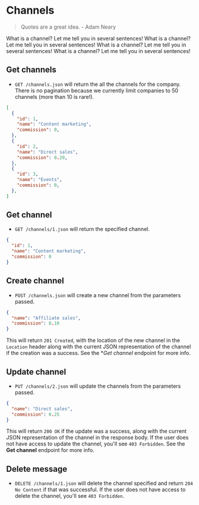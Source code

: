 Channels
========

> Quotes are a great idea. - Adam Neary

What is a channel? Let me tell you in several sentences! What is a channel? Let me tell you in several sentences! What is a channel? Let me tell you in several sentences! What is a channel? Let me tell you in several sentences!

Get channels
------------

* `GET /channels.json` will return the all the channels for the company. There is no pagination because we currently limit companies to 50 channels (more than 10 is rare!).

```json
[
  {
    "id": 1,
    "name": "Content marketing",
    "commission": 0,
  },
  {
    "id": 2,
    "name": "Direct sales",
    "commission": 0.20,
  },
  {
    "id": 3,
    "name": "Events",
    "commission": 0,
  },
]
```

Get channel
-----------

* `GET /channels/1.json` will return the specified channel.

```json
{
  "id": 1,
  "name": "Content marketing",
  "commission": 0
}
```


Create channel
--------------

* `POST /channels.json` will create a new channel from the parameters passed.

```json
{
  "name": "Affiliate sales",
  "commission": 0.10
}
```

This will return `201 Created`, with the location of the new channel in the `Location` header along with the current JSON representation of the channel if the creation was a success. See the **Get channel* endpoint for more info.


Update channel
--------------

* `PUT /channels/2.json` will update the channels from the parameters passed.

```json
{
  "name": "Direct sales",
  "commission": 0.25
}
```

This will return `200 OK` if the update was a success, along with the current JSON representation of the channel in the response body. If the user does not have access to update the channel, you'll see `403 Forbidden`. See the **Get channel** endpoint for more info.


Delete message
-------------

* `DELETE /channels/1.json` will delete the channel specified and return `204 No Content` if that was successful. If the user does not have access to delete the channel, you'll see `403 Forbidden`.